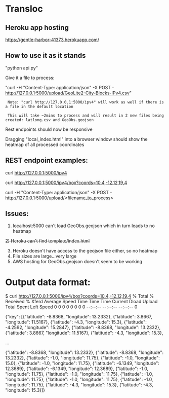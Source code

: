 # Transloc

## Heroku app hosting

   https://gentle-harbor-41373.herokuapp.com/

## How to use it as it stands

  "python api.py" 

  Give it a file to process:
  
  "curl -H "Content-Type: application/json" -X POST - http://127.0.0.1:5000/upload/GeoLite2-City-Blocks-IPv4.csv"
  
     Note: "curl http://127.0.0.1:5000/ipv4" will work as well if there is a file in the default location
  
     This will take ~2mins to process and will result in 2 new files being created: latlong.csv and GeoObs.geojson
  
  Rest endpoints should now be responsive  
  
  Dragging "local_index.html" into a browser window should show the heatmap of all processed coordinates

  


## REST endpoint examples:
curl http://127.0.0.1:5000/ipv4

curl http://127.0.0.1:5000/ipv4/box?coords=10.4,-12.12,19,4

curl -H "Content-Type: application/json" -X POST - http://127.0.0.1:5000/upload/<filename_to_process>

## Issues:

1) localhost:5000 can't load GeoObs.geojson which in turn leads to no heatmap

~~2) Heroku can't find template/index.html~~

3) Heroku doesn't have access to the geojson file either, so no heatmap
4) File sizes are large...very large 
5) AWS hosting for GeoObs.geojson doesn't seem to be working




# Output data format:

$ curl http://127.0.0.1:5000/ipv4/box?coords=10.4,-12.12,19,4
  % Total    % Received % Xferd  Average Speed   Time    Time     Time  Current
                                 Dload  Upload   Total   Spent    Left  Speed
  0     0    0     0    0     0      0      0 --:--:-- --:--:-- --:--:--     0
  
  {"key": [{"latitude": -8.8368, "longitude": 13.2332}, {"latitude": 3.8667, "longitude": 11.5167}, {"latitude": -4.3, "longitude": 15.3}, {"latitude": -4.2592, "longitude": 15.2847}, {"latitude": -8.8368, "longitude": 13.2332}, {"latitude": 3.8667, "longitude": 11.5167}, {"latitude": -4.3, "longitude": 15.3},
  
  ...
  
{"latitude": -8.8368, "longitude": 13.2332}, {"latitude": -8.8368, "longitude": 13.2332}, {"latitude": -1.0, "longitude": 11.75}, {"latitude": -1.0, "longitude": 15.0}, {"latitude": -1.0, "longitude": 11.75}, {"latitude": -6.1349, "longitude": 12.3689}, {"latitude": -6.1349, "longitude": 12.3689}, {"latitude": -1.0, "longitude": 11.75}, {"latitude": -1.0, "longitude": 11.75}, {"latitude": -1.0, "longitude": 11.75}, {"latitude": -1.0, "longitude": 11.75}, {"latitude": -1.0, "longitude": 11.75}, {"latitude": -4.3, "longitude": 15.3}, {"latitude": -4.3, "longitude": 15.3}]}
